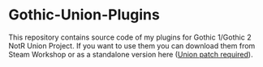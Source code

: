 # Gothic-Union-Plugins

This repository contains source code of my plugins for Gothic 1/Gothic 2 NotR Union Project. If you want to use them you can download them from Steam Workshop or as a standalone version here ([Union patch required](https://worldofplayers.ru/threads/40376/)).
